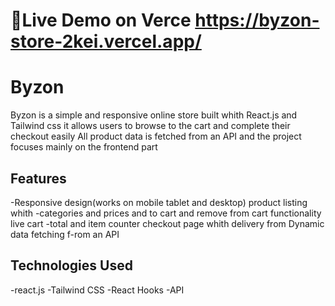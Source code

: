 
# 🔗Live Demo on Verce https://byzon-store-2kei.vercel.app/



# Byzon 

Byzon is a simple and responsive online store built whith React.js and Tailwind css it allows users to browse to the cart and complete their checkout easily All product data is fetched from an API and the project focuses mainly on the frontend part

## Features
-Responsive design(works on mobile tablet and desktop) product listing whith -categories and prices and to cart and remove from cart functionality live cart -total and item counter checkout page whith delivery from Dynamic data fetching f-rom an API

## Technologies Used

-react.js
-Tailwind CSS
-React Hooks
-API
